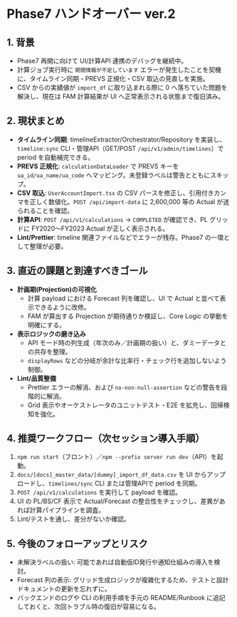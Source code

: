 # Phase7 ハンドオーバー ver.2

## 1. 背景

- Phase7 再開に向けて UI/計算API 連携のデバッグを継続中。
- 計算ジョブ実行時に `期間情報が不足しています` エラーが発生したことを契機に、タイムライン同期・PREVS 正規化・CSV 取込の見直しを実施。
- CSV からの実績値が `import_df` に取り込まれる際に 0 へ落ちていた問題を解決し、現在は FAM 計算結果が UI へ正常表示される状態まで復旧済み。

## 2. 現状まとめ

- **タイムライン同期**: timelineExtractor/Orchestrator/Repository を実装し、`timeline:sync` CLI・管理API（GET/POST `/api/v1/admin/timelines`）で period を自動補完できる。
- **PREVS 正規化**: `calculationDataLoader` で PREVS キーを `ua_id/ua_name/ua_code` へマッピング。未登録ラベルは警告とともにスキップ。
- **CSV 取込**: `UserAccountImport.tsx` の CSV パースを修正し、引用付きカンマを正しく数値化。`POST /api/import-data` に 2,600,000 等の Actual が送られることを確認。
- **計算API**: `POST /api/v1/calculations` → `COMPLETED` が確認でき、PL グリッドに FY2020〜FY2023 Actual が正しく表示される。
- **Lint/Prettier**: timeline 関連ファイルなどでエラーが残存。Phase7 の一環として整理が必要。

## 3. 直近の課題と到達すべきゴール

- **計画期(Projection)の可視化**
  - 計算 payload における Forecast 列を確認し、UI で Actual と並べて表示できるように改修。
  - FAM が算出する Projection が期待通りか検証し、Core Logic の挙動を明確にする。
- **表示ロジックの磨き込み**
  - API モード時の列生成（年次のみ／計画期の扱い）と、ダミーデータとの共存を整理。
  - `displayRows` などの分岐が余計な比率行・チェック行を追加しないよう制御。
- **Lint/品質整備**
  - Prettier エラーの解消、および `no-non-null-assertion` などの警告を段階的に解消。
  - Grid 表示やオーケストレータのユニットテスト・E2E を拡充し、回帰検知を強化。

## 4. 推奨ワークフロー（次セッション導入手順）

1. `npm run start`（フロント）／`npm --prefix server run dev`（API）を起動。
2. `docs/[docs]_master_data/[dummy]_import_df_data.csv` を UI からアップロードし、`timelines/sync` CLI または管理APIで period を同期。
3. `POST /api/v1/calculations` を実行して payload を確認。
4. UI の PL/BS/CF 表示で Actual/Forecast の整合性をチェックし、差異があれば計算パイプラインを調査。
5. Lint/テストを通し、差分がないか確認。

## 5. 今後のフォローアップとリスク

- 未解決ラベルの扱い: 可能であれば自動仮ID発行や通知仕組みの導入を検討。
- Forecast 列の表示: グリッド生成ロジックが複雑化するため、テストと設計ドキュメントの更新を忘れずに。
- バックエンドのログや CLI の利用手順を手元の README/Runbook に追記しておくと、次回トラブル時の復旧が容易になる。
